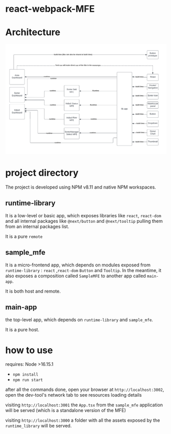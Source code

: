 # react-webpack-MFE

# Architecture

<img src="docs/high level architecture - dependencies.png" width="1000">

# project directory

The project is developed using NPM v8.11 and native NPM workspaces.

## runtime-library

It is a low-level or basic app, which exposes libraries like `react`, `react-dom` and all internal packages like `@next/button` and `@next/tooltip` pulling them from an internal packages list.

It is a pure `remote`

## sample_mfe

It is a micro-frontend app, which depends on modules exposed from `runtime-library` : `react` ,`react-dom` `Button` and `Tooltip`. In the meantime, it also exposes a composition called `SampleMFE` to another app called `main-app`.

It is both host and remote.

## main-app

the top-level app, which depends on `runtime-library` and `sample_mfe`.

It is a pure host.

# how to use

requires: Node >16.15.1

- `npm install`
- `npm run start`

after all the commands done, open your browser at `http://localhost:3002`, open the dev-tool's network tab to see resources loading details

visiting `http://localhost:3001` the `App.tsx` from the `sample_mfe` application will be served (which is a standalone version of the MFE)

visiting `http://localhost:3000` a folder with all the assets exposed by the `runtime_library` will be served.